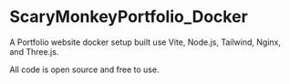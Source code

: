 # ScaryMonkeyPortfolio_Docker
A Portfolio website docker setup built use Vite, Node.js, Tailwind, Nginx, and Three.js.

All code is open source and free to use.
